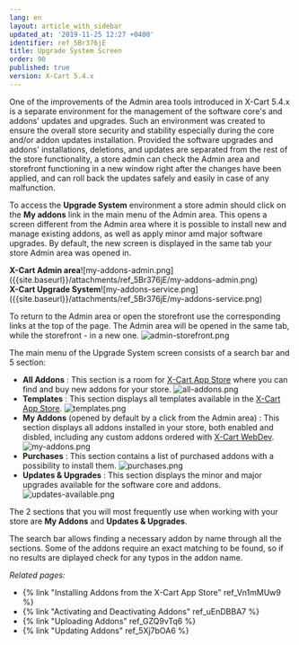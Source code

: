 ```yaml
---
lang: en
layout: article_with_sidebar
updated_at: '2019-11-25 12:27 +0400'
identifier: ref_5Br376jE
title: Upgrade System Screen
order: 90
published: true
version: X-Cart 5.4.x
---
```

One of the improvements of the Admin area tools introduced in X-Cart 5.4.x is a separate environment for the management of the software core's and addons' updates and upgrades. Such an environment was created to ensure the overall store security and stability especially during the 
core and/or addon updates installation. Provided the software upgrades and addons' installations, deletions, and updates are separated from the rest of the store functionality, a store admin can check the Admin area and storefront functioning in a new window right after the changes have been applied, and can roll back the updates safely and easily in case of any malfunction. 

To access the **Upgrade System** environment a store admin should click on the **My addons** link in the main menu of the Admin area. This opens a screen different from the Admin area where it is possible to install new and manage existing addons, as well as apply minor amd major software upgrades. By default, the new screen is displayed in the same tab your store Admin area was opened in.

<div class="ui stackable two column grid">
  <div class="column" markdown="span"><b>X-Cart Admin area</b>![my-addons-admin.png]({{site.baseurl}}/attachments/ref_5Br376jE/my-addons-admin.png)</div>
  <div class="column" markdown="span"><b>X-Cart Upgrade System</b>![my-addons-service.png]({{site.baseurl}}/attachments/ref_5Br376jE/my-addons-service.png)</div>
</div>

To return to the Admin area or open the storefront use the corresponding links at the top of the page. The Admin area will be opened in the same tab, while the storefront - in a new one.
![admin-storefront.png]({{site.baseurl}}/attachments/ref_5Br376jE/admin-storefront.png)

The main menu of the Upgrade System screen consists of a search bar and 5 section:
* **All Addons** : This section is a room for [X-Cart App Store](https://market.x-cart.com/ "Upgrade System Screen") where you can find and buy new addons for your store. 
  ![all-addons.png]({{site.baseurl}}/attachments/ref_5Br376jE/all-addons.png)
* **Templates** : This section displays all templates available in the [X-Cart App Store](https://market.x-cart.com/ecommerce-templates/ "Upgrade System Screen").
  ![templates.png]({{site.baseurl}}/attachments/ref_5Br376jE/templates.png)
* **My Addons** (opened by default by a click from the Admin area) : This section displays all addons installed in your store, both enabled and disbled, including any custom addons ordered with [X-Cart WebDev](https://www.x-cart.com/ecommerce-development-services.html "Upgrade System Screen"). 
  ![my-addons.png]({{site.baseurl}}/attachments/ref_5Br376jE/my-addons.png)
* **Purchases** : This section contains a list of purchased addons with a possibility to install them.
  ![purchases.png]({{site.baseurl}}/attachments/ref_5Br376jE/purchases.png)
* **Updates & Upgrades** : This section displays the minor and major upgrades available for the software core and addons.
  ![updates-available.png]({{site.baseurl}}/attachments/ref_5Br376jE/updates-available.png)

The 2 sections that you will most frequently use when working with your store are **My Addons** and **Updates & Upgrades**.

The search bar allows finding a necessary addon by name through all the sections. Some of the addons require an exact matching to be found, so if no results are diplayed check for any typos in the addon name.

_Related pages:_

*  {% link "Installing Addons from the X-Cart App Store" ref_Vn1mMUw9 %}
*  {% link "Activating and Deactivating Addons" ref_uEnDBBA7 %}
*  {% link "Uploading Addons" ref_GZQ9vTq6 %}
*  {% link "Updating Addons" ref_5Xj7bOA6 %}